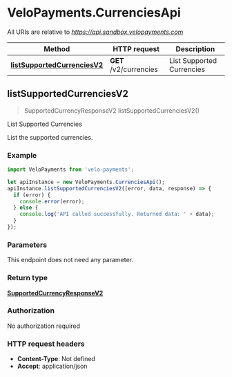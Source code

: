 # VeloPayments.CurrenciesApi

All URIs are relative to *https://api.sandbox.velopayments.com*

Method | HTTP request | Description
------------- | ------------- | -------------
[**listSupportedCurrenciesV2**](CurrenciesApi.md#listSupportedCurrenciesV2) | **GET** /v2/currencies | List Supported Currencies



## listSupportedCurrenciesV2

> SupportedCurrencyResponseV2 listSupportedCurrenciesV2()

List Supported Currencies

List the supported currencies.

### Example

```javascript
import VeloPayments from 'velo-payments';

let apiInstance = new VeloPayments.CurrenciesApi();
apiInstance.listSupportedCurrenciesV2((error, data, response) => {
  if (error) {
    console.error(error);
  } else {
    console.log('API called successfully. Returned data: ' + data);
  }
});
```

### Parameters

This endpoint does not need any parameter.

### Return type

[**SupportedCurrencyResponseV2**](SupportedCurrencyResponseV2.md)

### Authorization

No authorization required

### HTTP request headers

- **Content-Type**: Not defined
- **Accept**: application/json

